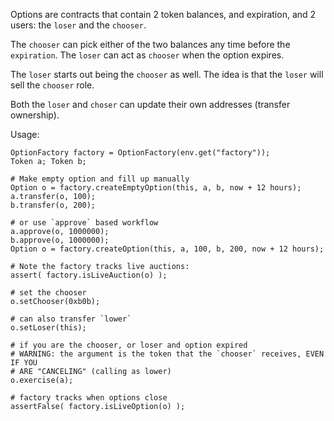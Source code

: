 Options are contracts that contain 2 token balances, and expiration, and 2 users: the `loser` and the `chooser`.

The `chooser` can pick either of the two balances any time before the `expiration`. The `loser` can act as `chooser` when the option expires.

The `loser` starts out being the `chooser` as well. The idea is that the `loser` will sell the `chooser` role.

Both the `loser` and `choser` can update their own addresses (transfer ownership).

Usage:

```
OptionFactory factory = OptionFactory(env.get("factory"));
Token a; Token b;

# Make empty option and fill up manually
Option o = factory.createEmptyOption(this, a, b, now + 12 hours);
a.transfer(o, 100);
b.transfer(o, 200);

# or use `approve` based workflow
a.approve(o, 1000000);
b.approve(o, 1000000);
Option o = factory.createOption(this, a, 100, b, 200, now + 12 hours);

# Note the factory tracks live auctions:
assert( factory.isLiveAuction(o) );

# set the chooser
o.setChooser(0xb0b);

# can also transfer `lower`
o.setLoser(this);

# if you are the chooser, or loser and option expired
# WARNING: the argument is the token that the `chooser` receives, EVEN IF YOU
# ARE "CANCELING" (calling as lower)
o.exercise(a);

# factory tracks when options close
assertFalse( factory.isLiveOption(o) );
```

